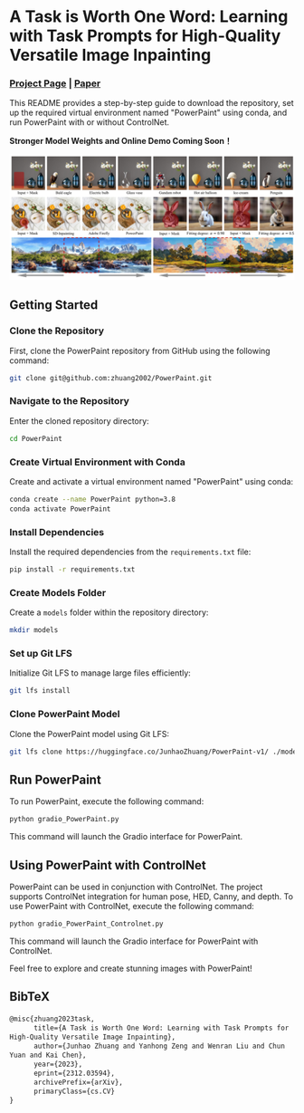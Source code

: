 # A Task is Worth One Word: Learning with Task Prompts for High-Quality Versatile Image Inpainting

### [Project Page](https://powerpaint.github.io/) | [Paper](https://arxiv.org/abs/2312.03594) 

This README provides a step-by-step guide to download the repository, set up the required virtual environment named "PowerPaint" using conda, and run PowerPaint with or without ControlNet. 

**Stronger Model Weights and Online Demo Coming Soon！**

<img src='fig/teaser.png'/>

## Getting Started

### Clone the Repository

First, clone the PowerPaint repository from GitHub using the following command:

```bash
git clone git@github.com:zhuang2002/PowerPaint.git
```

### Navigate to the Repository

Enter the cloned repository directory:

```bash
cd PowerPaint
```

### Create Virtual Environment with Conda

Create and activate a virtual environment named "PowerPaint" using conda:

```bash
conda create --name PowerPaint python=3.8
conda activate PowerPaint
```

### Install Dependencies

Install the required dependencies from the `requirements.txt` file:

```bash
pip install -r requirements.txt
```

### Create Models Folder

Create a `models` folder within the repository directory:

```bash
mkdir models
```

### Set up Git LFS

Initialize Git LFS to manage large files efficiently:

```bash
git lfs install
```

### Clone PowerPaint Model

Clone the PowerPaint model using Git LFS:

```bash
git lfs clone https://huggingface.co/JunhaoZhuang/PowerPaint-v1/ ./models
```

## Run PowerPaint

To run PowerPaint, execute the following command:

```bash
python gradio_PowerPaint.py
```

This command will launch the Gradio interface for PowerPaint.

## Using PowerPaint with ControlNet

PowerPaint can be used in conjunction with ControlNet. The project supports ControlNet integration for human pose, HED, Canny, and depth. To use PowerPaint with ControlNet, execute the following command:

```bash
python gradio_PowerPaint_Controlnet.py
```

This command will launch the Gradio interface for PowerPaint with ControlNet.

Feel free to explore and create stunning images with PowerPaint!

## BibTeX

```
@misc{zhuang2023task,
      title={A Task is Worth One Word: Learning with Task Prompts for High-Quality Versatile Image Inpainting}, 
      author={Junhao Zhuang and Yanhong Zeng and Wenran Liu and Chun Yuan and Kai Chen},
      year={2023},
      eprint={2312.03594},
      archivePrefix={arXiv},
      primaryClass={cs.CV}
}
```

